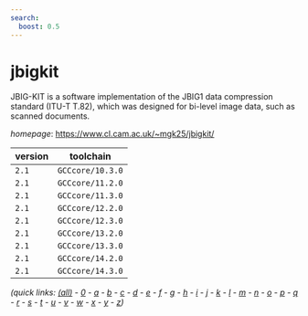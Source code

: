```yaml
---
search:
  boost: 0.5
---
```

# jbigkit

JBIG-KIT is a software implementation of the JBIG1 data  compression standard (ITU-T T.82), which was designed for bi-level image  data, such as scanned documents.

*homepage*: <https://www.cl.cam.ac.uk/~mgk25/jbigkit/>

version | toolchain
--------|----------
``2.1`` | ``GCCcore/10.3.0``
``2.1`` | ``GCCcore/11.2.0``
``2.1`` | ``GCCcore/11.3.0``
``2.1`` | ``GCCcore/12.2.0``
``2.1`` | ``GCCcore/12.3.0``
``2.1`` | ``GCCcore/13.2.0``
``2.1`` | ``GCCcore/13.3.0``
``2.1`` | ``GCCcore/14.2.0``
``2.1`` | ``GCCcore/14.3.0``


*(quick links: [(all)](../index.md) - [0](../0/index.md) - [a](../a/index.md) - [b](../b/index.md) - [c](../c/index.md) - [d](../d/index.md) - [e](../e/index.md) - [f](../f/index.md) - [g](../g/index.md) - [h](../h/index.md) - [i](../i/index.md) - [j](../j/index.md) - [k](../k/index.md) - [l](../l/index.md) - [m](../m/index.md) - [n](../n/index.md) - [o](../o/index.md) - [p](../p/index.md) - [q](../q/index.md) - [r](../r/index.md) - [s](../s/index.md) - [t](../t/index.md) - [u](../u/index.md) - [v](../v/index.md) - [w](../w/index.md) - [x](../x/index.md) - [y](../y/index.md) - [z](../z/index.md))*

